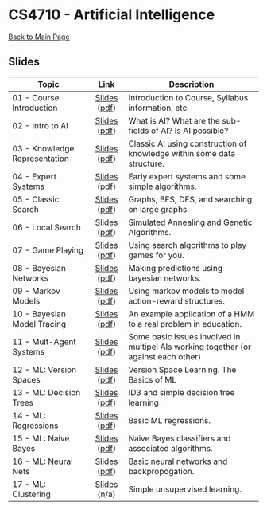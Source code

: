 CS4710 - Artificial Intelligence
===============================

[Back to Main Page](../readme.html)

Slides
---------------------------------------

| Topic | Link | Description |
| ------------ | :-------: | ---------------------------------------|
| 01 - Course Introduction | [Slides](01-CourseIntroduction.pptx) ([pdf](./pdf/01-CourseIntroduction.pdf)) | Introduction to Course, Syllabus information, etc. |
| 02 - Intro to AI | [Slides](02-IntroToAI.pptx) ([pdf](./pdf/02-IntroToAI.pdf)) | What is AI? What are the sub-fields of AI? Is AI possible? |
| 03 - Knowledge Representation | [Slides](03-KnowledgeRepresentation.pptx) ([pdf](./pdf/03-KnowledgeRepresentation.pdf)) | Classic AI using construction of knowledge within some data structure. |
| 04 - Expert Systems | [Slides](04-ExpertSystems.pptx) ([pdf](./pdf/04-ExpertSystems.pdf)) | Early expert systems and some simple algorithms. |
| 05 - Classic Search | [Slides](05-Search-ClassicalSearch.pptx) ([pdf](./pdf/05-Search-ClassicalSearch.pdf)) | Graphs, BFS, DFS, and searching on large graphs. |
| 06 - Local Search | [Slides](06-Search-LocalSearch.pptx) ([pdf](./pdf/06-Search-LocalSearch.pdf)) | Simulated Annealing and Genetic Algorithms. |
| 07 - Game Playing | [Slides](07-Search-GamePlaying.pptx) ([pdf](./pdf/07-Search-GamePlaying.pdf)) | Using search algorithms to play games for you. |
| 08 - Bayesian Networks | [Slides](08-Uncertainty-BayesNets.pptx) ([pdf](./pdf/08-Uncertainty-BayesNets.pdf)) | Making predictions using bayesian networks. |
| 09 - Markov Models | [Slides](09-Uncertainty-MarkovModels.pptx) ([pdf](./pdf/09-Uncertainty-MarkovModels.pdf)) | Using markov models to model action-reward structures. |
| 10 - Bayesian Model Tracing | [Slides](10-BayesianModelTracing.pptx) ([pdf](./pdf/10-BayesianModelTracing.pdf)) | An example application of a HMM to a real problem in education. |
| 11 - Mult-Agent Systems | [Slides](11-MultiAgentSystems.pptx) ([pdf](./pdf/11-MultiAgentSystems.pdf)) | Some basic issues involved in multipel AIs working together (or against each other) |
| 12 - ML: Version Spaces | [Slides](12-ML-IntroVersionSpace.pptx) ([pdf](./pdf/12-ML-IntroVersionSpace.pdf)) | Version Space Learning. The Basics of ML |
| 13 - ML: Decision Trees | [Slides](13-ML-DecisionTrees.pptx) ([pdf](./pdf/13-ML-DecisionTrees.pdf)) | ID3 and simple decision tree learning |
| 14 - ML: Regressions | [Slides](14-ML-Regressions.pptx) ([pdf](./pdf/14-ML-Regressions.pdf)) | Basic ML regressions. |
| 15 - ML: Naive Bayes | [Slides](15-MachineLearning-NaiveBayes.pptx) ([pdf](./pdf/15-MachineLearning-NaiveBayes.pdf)) | Naive Bayes classifiers and associated algorithms. |
| 16 - ML: Neural Nets | [Slides](16-MachineLearning-NeuralNetworks.pptx) ([pdf](./pdf/16-MachineLearning-NeuralNetworks.pdf)) | Basic neural networks and backpropogation. |
| 17 - ML: Clustering | [Slides](17-MachineLearning-Clustering.pptx) (n/a) | Simple unsupervised learning. |
